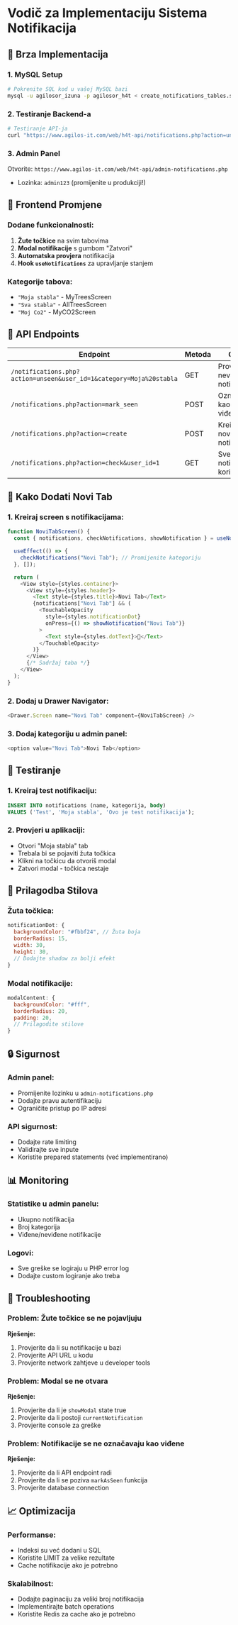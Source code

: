 # Vodič za Implementaciju Sistema Notifikacija

## 🚀 Brza Implementacija

### 1. MySQL Setup
```bash
# Pokrenite SQL kod u vašoj MySQL bazi
mysql -u agilosor_izuna -p agilosor_h4t < create_notifications_tables.sql
```

### 2. Testiranje Backend-a
```bash
# Testiranje API-ja
curl "https://www.agilos-it.com/web/h4t-api/notifications.php?action=unseen&user_id=1&category=Moja%20stabla"
```

### 3. Admin Panel
Otvorite: `https://www.agilos-it.com/web/h4t-api/admin-notifications.php`
- Lozinka: `admin123` (promijenite u produkciji!)

## 📱 Frontend Promjene

### Dodane funkcionalnosti:
1. **Žute točkice** na svim tabovima
2. **Modal notifikacije** s gumbom "Zatvori"
3. **Automatska provjera** notifikacija
4. **Hook `useNotifications`** za upravljanje stanjem

### Kategorije tabova:
- `"Moja stabla"` - MyTreesScreen
- `"Sva stabla"` - AllTreesScreen  
- `"Moj Co2"` - MyCO2Screen

## 🔧 API Endpoints

| Endpoint | Metoda | Opis |
|----------|--------|------|
| `/notifications.php?action=unseen&user_id=1&category=Moja%20stabla` | GET | Provjeri neviđene notifikacije |
| `/notifications.php?action=mark_seen` | POST | Označi kao viđeno |
| `/notifications.php?action=create` | POST | Kreiraj novu notifikaciju |
| `/notifications.php?action=check&user_id=1` | GET | Sve notifikacije korisnika |

## 🎯 Kako Dodati Novi Tab

### 1. Kreiraj screen s notifikacijama:
```javascript
function NoviTabScreen() {
  const { notifications, checkNotifications, showNotification } = useNotifications(1);

  useEffect(() => {
    checkNotifications("Novi Tab"); // Promijenite kategoriju
  }, []);

  return (
    <View style={styles.container}>
      <View style={styles.header}>
        <Text style={styles.title}>Novi Tab</Text>
        {notifications["Novi Tab"] && (
          <TouchableOpacity 
            style={styles.notificationDot}
            onPress={() => showNotification("Novi Tab")}
          >
            <Text style={styles.dotText}>🔔</Text>
          </TouchableOpacity>
        )}
      </View>
      {/* Sadržaj taba */}
    </View>
  );
}
```

### 2. Dodaj u Drawer Navigator:
```javascript
<Drawer.Screen name="Novi Tab" component={NoviTabScreen} />
```

### 3. Dodaj kategoriju u admin panel:
```php
<option value="Novi Tab">Novi Tab</option>
```

## 🧪 Testiranje

### 1. Kreiraj test notifikaciju:
```sql
INSERT INTO notifications (name, kategorija, body) 
VALUES ('Test', 'Moja stabla', 'Ovo je test notifikacija');
```

### 2. Provjeri u aplikaciji:
- Otvori "Moja stabla" tab
- Trebala bi se pojaviti žuta točkica
- Klikni na točkicu da otvoriš modal
- Zatvori modal - točkica nestaje

## 🎨 Prilagodba Stilova

### Žuta točkica:
```javascript
notificationDot: {
  backgroundColor: "#fbbf24", // Žuta boja
  borderRadius: 15,
  width: 30,
  height: 30,
  // Dodajte shadow za bolji efekt
}
```

### Modal notifikacije:
```javascript
modalContent: {
  backgroundColor: "#fff",
  borderRadius: 20,
  padding: 20,
  // Prilagodite stilove
}
```

## 🔒 Sigurnost

### Admin panel:
- Promijenite lozinku u `admin-notifications.php`
- Dodajte pravu autentifikaciju
- Ograničite pristup po IP adresi

### API sigurnost:
- Dodajte rate limiting
- Validirajte sve inpute
- Koristite prepared statements (već implementirano)

## 📊 Monitoring

### Statistike u admin panelu:
- Ukupno notifikacija
- Broj kategorija
- Viđene/neviđene notifikacije

### Logovi:
- Sve greške se logiraju u PHP error log
- Dodajte custom logiranje ako treba

## 🚨 Troubleshooting

### Problem: Žute točkice se ne pojavljuju
**Rješenje:**
1. Provjerite da li su notifikacije u bazi
2. Provjerite API URL u kodu
3. Provjerite network zahtjeve u developer tools

### Problem: Modal se ne otvara
**Rješenje:**
1. Provjerite da li je `showModal` state true
2. Provjerite da li postoji `currentNotification`
3. Provjerite console za greške

### Problem: Notifikacije se ne označavaju kao viđene
**Rješenje:**
1. Provjerite da li API endpoint radi
2. Provjerite da li se poziva `markAsSeen` funkcija
3. Provjerite database connection

## 📈 Optimizacija

### Performanse:
- Indeksi su već dodani u SQL
- Koristite LIMIT za velike rezultate
- Cache notifikacije ako je potrebno

### Skalabilnost:
- Dodajte paginaciju za veliki broj notifikacija
- Implementirajte batch operations
- Koristite Redis za cache ako je potrebno
